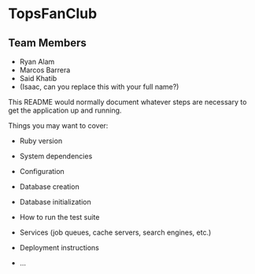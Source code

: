 # TopsFanClub

## Team Members 
- Ryan Alam
- Marcos Barrera 
- Said Khatib
- (Isaac, can you replace this with your full name?)


This README would normally document whatever steps are necessary to get the
application up and running.

Things you may want to cover:

* Ruby version

* System dependencies

* Configuration

* Database creation

* Database initialization

* How to run the test suite

* Services (job queues, cache servers, search engines, etc.)

* Deployment instructions

* ...
